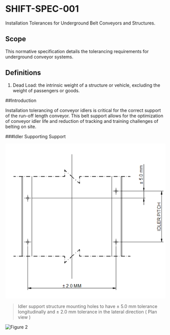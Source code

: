 # SHIFT-SPEC-001
Installation Tolerances for Underground Belt Conveyors and Structures.

## Scope

This normative specification details the tolerancing requirements for underground conveyor systems.

## Definitions
1. Dead Load:  the intrinsic weight of a structure or vehicle, excluding the weight of passengers or goods.

##Introduction

Installation tolerancing of conveyor idlers is critical for the correct support of the run-off length conveyor. This belt support allows for the optimization of conveyor idler life and reduction of tracking and training challenges of belting on site.

###Idler Supporting Support

![Figure 1](/idler%20mating%20holes.PNG)

> Idler support structure mounting holes to have  ± 5.0 mm tolerance longitudinally and ± 2.0 mm tolerance in the lateral direction ( Plan view )


![Figure 2](/stringers.PNG)






